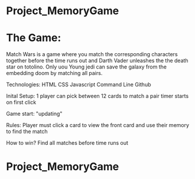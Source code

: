 # Project_MemoryGame
<h1>The Game:</h1>
Match Wars is a game where you match the corresponding characters together before the time runs out and Darth Vader unleashes the the death star on totolino. Only uou Young jedi can save the galaxy from the embedding doom by matching all pairs.

Technologies:
HTML
CSS
Javascript
Command Line
Github

Inital Setup:
1 player can pick between 12 cards to match a pair
timer starts on first click

Game start: "updating"

Rules:
Player must click a card to view the front card and use their memory to find the match 

How to win?
Find all matches before time runs out 
# Project_MemoryGame 



